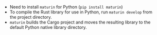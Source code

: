 * Need to install `maturin` for Python (`pip install maturin`)
* To compile the Rust library for use in Python, run `maturin develop` from the project directory.
* `maturin` builds the Cargo project and moves the resulting library to the default Python native library directory.